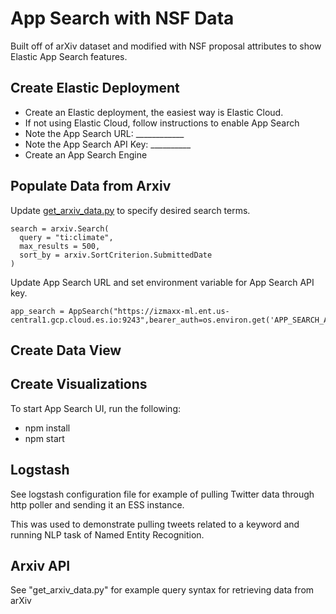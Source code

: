 # App Search with NSF Data
Built off of arXiv dataset and modified with NSF proposal attributes to show Elastic App Search features.

## Create Elastic Deployment
* Create an Elastic deployment, the easiest way is Elastic Cloud.
* If not using Elastic Cloud, follow instructions to enable App Search
* Note the App Search URL: ____________
* Note the App Search API Key: __________
* Create an App Search Engine

## Populate Data from Arxiv
Update [get_arxiv_data.py](get_arxiv_data.py) to specify desired search terms.

```
search = arxiv.Search(
  query = "ti:climate",
  max_results = 500,
  sort_by = arxiv.SortCriterion.SubmittedDate
)
```
Update App Search URL and set environment variable for App Search API key.

```
app_search = AppSearch("https://izmaxx-ml.ent.us-central1.gcp.cloud.es.io:9243",bearer_auth=os.environ.get('APP_SEARCH_API_KEY'))
```
## Create Data View

## Create Visualizations


To start App Search UI, run the following:
- npm install
- npm start

## Logstash 
See logstash configuration file for example of pulling Twitter data through http poller and sending it an ESS instance.

This was used to demonstrate pulling tweets related to a keyword and running NLP task of Named Entity Recognition.

## Arxiv API
See "get_arxiv_data.py" for example query syntax for retrieving data from arXiv
